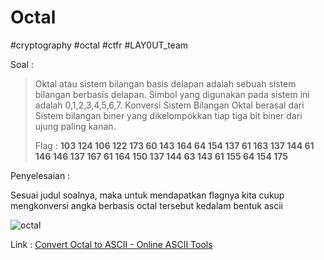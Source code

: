# Octal
#cryptography #octal #ctfr #LAY0UT_team 

Soal :

> Oktal atau sistem bilangan basis delapan adalah sebuah sistem bilangan berbasis delapan. Simbol yang digunakan pada sistem ini adalah 0,1,2,3,4,5,6,7. Konversi Sistem Bilangan Oktal berasal dari Sistem bilangan biner yang dikelompokkan tiap tiga bit biner dari ujung paling kanan.  
> 
> Flag : **103 124 106 122 173 60 143 164 64 154 137 61 163 137 144 61 146 146 137 167 61 164 150 137 144 63 143 61 155 64 154 175**

Penyelesaian :

Sesuai judul soalnya, maka untuk mendapatkan flagnya kita cukup mengkonversi angka berbasis octal tersebut kedalam bentuk ascii

![octal](https://user-images.githubusercontent.com/46299092/130036071-805faca7-cd93-40b9-87ca-dfc0222242e1.png)


Link : [Convert Octal to ASCII - Online ASCII Tools](https://onlineasciitools.com/convert-octal-to-ascii)

